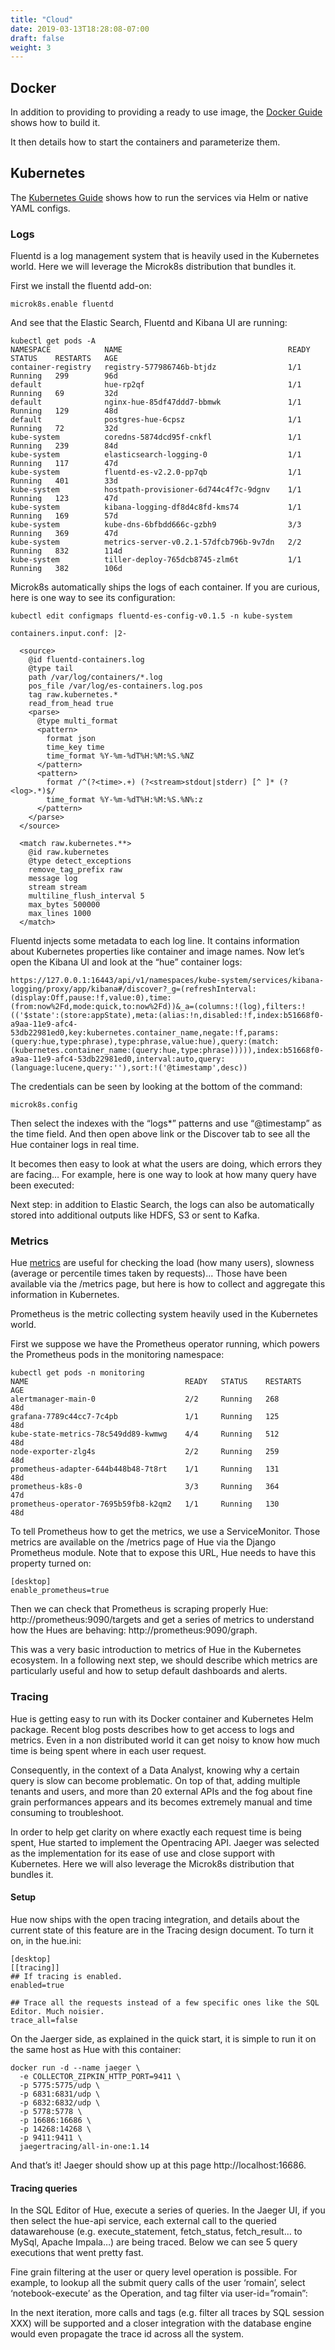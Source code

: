 ```yaml
---
title: "Cloud"
date: 2019-03-13T18:28:08-07:00
draft: false
weight: 3
---
```


## Docker

In addition to providing to providing a ready to use image, the [Docker Guide](https://github.com/cloudera/hue/tree/testing/tools/docker) shows how to build it.

It then details how to start the containers and parameterize them.

## Kubernetes

The [Kubernetes Guide](https://github.com/cloudera/hue/tree/testing/tools/kubernetes) shows how to run the services via Helm or native YAML configs.

### Logs

Fluentd is a log management system that is heavily used in the Kubernetes world. Here we will leverage the Microk8s distribution that bundles it.

 First we install the fluentd add-on:

    microk8s.enable fluentd

And see that the Elastic Search, Fluentd and Kibana UI are running:

    kubectl get pods -A
    NAMESPACE            NAME                                     READY   STATUS    RESTARTS   AGE
    container-registry   registry-577986746b-btjdz                1/1     Running   299        96d
    default              hue-rp2qf                                1/1     Running   69         32d
    default              nginx-hue-85df47ddd7-bbmwk               1/1     Running   129        48d
    default              postgres-hue-6cpsz                       1/1     Running   72         32d
    kube-system          coredns-5874dcd95f-cnkfl                 1/1     Running   239        84d
    kube-system          elasticsearch-logging-0                  1/1     Running   117        47d
    kube-system          fluentd-es-v2.2.0-pp7qb                  1/1     Running   401        33d
    kube-system          hostpath-provisioner-6d744c4f7c-9dgnv    1/1     Running   123        47d
    kube-system          kibana-logging-df8d4c8fd-kms74           1/1     Running   169        57d
    kube-system          kube-dns-6bfbdd666c-gzbh9                3/3     Running   369        47d
    kube-system          metrics-server-v0.2.1-57dfcb796b-9v7dn   2/2     Running   832        114d
    kube-system          tiller-deploy-765dcb8745-zlm6t           1/1     Running   382        106d

Microk8s automatically ships the logs of each container. If you are curious, here is one way to see its configuration:

    kubectl edit configmaps fluentd-es-config-v0.1.5 -n kube-system

    containers.input.conf: |2-

      <source>
        @id fluentd-containers.log
        @type tail
        path /var/log/containers/*.log
        pos_file /var/log/es-containers.log.pos
        tag raw.kubernetes.*
        read_from_head true
        <parse>
          @type multi_format
          <pattern>
            format json
            time_key time
            time_format %Y-%m-%dT%H:%M:%S.%NZ
          </pattern>
          <pattern>
            format /^(?<time>.+) (?<stream>stdout|stderr) [^ ]* (?<log>.*)$/
            time_format %Y-%m-%dT%H:%M:%S.%N%:z
          </pattern>
        </parse>
      </source>

      <match raw.kubernetes.**>
        @id raw.kubernetes
        @type detect_exceptions
        remove_tag_prefix raw
        message log
        stream stream
        multiline_flush_interval 5
        max_bytes 500000
        max_lines 1000
      </match>

Fluentd injects some metadata to each log line. It contains information about Kubernetes properties like container and image names. Now let’s open the Kibana UI and look at the “hue” container logs:


    https://127.0.0.1:16443/api/v1/namespaces/kube-system/services/kibana-logging/proxy/app/kibana#/discover?_g=(refreshInterval:(display:Off,pause:!f,value:0),time:(from:now%2Fd,mode:quick,to:now%2Fd))&_a=(columns:!(log),filters:!(('$state':(store:appState),meta:(alias:!n,disabled:!f,index:b51668f0-a9aa-11e9-afc4-53db22981ed0,key:kubernetes.container_name,negate:!f,params:(query:hue,type:phrase),type:phrase,value:hue),query:(match:(kubernetes.container_name:(query:hue,type:phrase))))),index:b51668f0-a9aa-11e9-afc4-53db22981ed0,interval:auto,query:(language:lucene,query:''),sort:!('@timestamp',desc))

The credentials can be seen by looking at the bottom of the command:

    microk8s.config

Then select the indexes with the “logs*” patterns and use “@timestamp” as the time field. And then open above link or the Discover tab to see all the Hue container logs in real time.

It becomes then easy to look at what the users are doing, which errors they are facing… For example, here is one way to look at how many query have been executed:

Next step: in addition to Elastic Search, the logs can also be automatically stored into additional outputs like HDFS, S3 or sent to Kafka.

### Metrics

Hue [metrics](/administrator/administration/operations#metrics) are useful for checking the load (how many users), slowness (average or percentile times taken by requests)... Those have been available via the /metrics page, but here is how to collect and aggregate this information in Kubernetes.

Prometheus is the metric collecting system heavily used in the Kubernetes world.

First we suppose we have the Prometheus operator running, which powers the Prometheus pods in the monitoring namespace:

    kubectl get pods -n monitoring
    NAME                                   READY   STATUS    RESTARTS   AGE
    alertmanager-main-0                    2/2     Running   268        48d
    grafana-7789c44cc7-7c4pb               1/1     Running   125        48d
    kube-state-metrics-78c549dd89-kwmwg    4/4     Running   512        48d
    node-exporter-zlg4s                    2/2     Running   259        48d
    prometheus-adapter-644b448b48-7t8rt    1/1     Running   131        48d
    prometheus-k8s-0                       3/3     Running   364        47d
    prometheus-operator-7695b59fb8-k2qm2   1/1     Running   130        48d

To tell Prometheus how to get the metrics, we use a ServiceMonitor. Those metrics are available on the /metrics page of Hue via the Django Prometheus module. Note that to expose this URL, Hue needs to have this property turned on:

    [desktop]
    enable_prometheus=true

Then we can check that Prometheus is scraping properly Hue: http://prometheus:9090/targets and get a series of metrics to understand how the Hues are behaving: http://prometheus:9090/graph.

This was a very basic introduction to metrics of Hue in the Kubernetes ecosystem. In a following next step, we should describe which metrics are particularly useful and how to setup default dashboards and alerts.

### Tracing

Hue is getting easy to run with its Docker container and Kubernetes Helm package. Recent blog posts describes how to get access to logs and metrics. Even in a non distributed world it can get noisy to know how much time is being spent where in each user request.

Consequently, in the context of a Data Analyst, knowing why a certain query is slow can become problematic. On top of that, adding multiple tenants and users, and more than 20 external APIs and the fog about fine grain performances appears and its becomes extremely manual and time consuming to troubleshoot.

In order to help get clarity on where exactly each request time is being spent, Hue started to implement the Opentracing API. Jaeger was selected as the implementation for its ease of use and close support with Kubernetes. Here we will also leverage the Microk8s distribution that bundles it.

#### Setup
Hue now ships with the open tracing integration, and details about the current state of this feature are in the Tracing design document. To turn it on, in the hue.ini:

    [desktop]
    [[tracing]]
    ## If tracing is enabled.
    enabled=true

    ## Trace all the requests instead of a few specific ones like the SQL Editor. Much noisier.
    trace_all=false

On the Jaerger side, as explained in the quick start, it is simple to run it on the same host as Hue with this container:

    docker run -d --name jaeger \
      -e COLLECTOR_ZIPKIN_HTTP_PORT=9411 \
      -p 5775:5775/udp \
      -p 6831:6831/udp \
      -p 6832:6832/udp \
      -p 5778:5778 \
      -p 16686:16686 \
      -p 14268:14268 \
      -p 9411:9411 \
      jaegertracing/all-in-one:1.14

And that’s it! Jaeger should show up at this page http://localhost:16686.

#### Tracing queries

In the SQL Editor of Hue, execute a series of queries. In the Jaeger UI, if you then select the hue-api service, each external call to the queried datawarehouse (e.g. execute_statement, fetch_status, fetch_result… to MySql, Apache Impala…) are being traced. Below we can see 5 query executions that went pretty fast.

Fine grain filtering at the user or query level operation is possible. For example, to lookup all the submit query calls of the user ‘romain’, select ‘notebook-execute’ as the Operation, and tag filter via user-id=”romain”:

In the next iteration, more calls and tags (e.g. filter all traces by SQL session XXX) will be supported and a closer integration with the database engine would even propagate the trace id across all the system.
